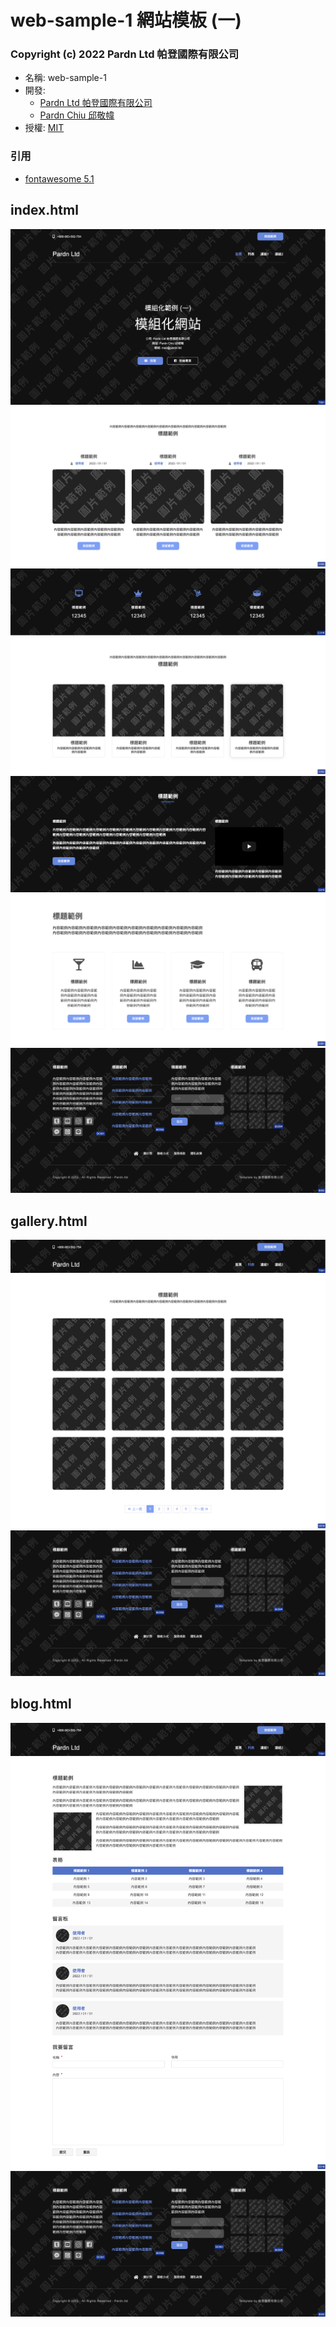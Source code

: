 # web-sample-1 網站模板 (一)

### Copyright (c) 2022 Pardn Ltd 帕登國際有限公司

- 名稱: web-sample-1
- 開發: 
  - [Pardn Ltd 帕登國際有限公司](mailto:mail@pardn.ltd)
  - [Pardn Chiu 邱敬幃](mailto:chiuchingwei@icloud.com)
- 授權: [MIT](https://github.com/pardnchiu/web-sample-1/blob/main/LICENSE)

### 引用

- [fontawesome 5.1](https://fontawesome.com)

## index.html

![T001](./preview/T001.png)
![C001](./preview/C003.png)
![C013](./preview/C016.png)
![C002](./preview/C002.png)
![C014](./preview/C015.png)
![C003](./preview/C001.png)
![B002](./preview/B002.png)

## gallery.html

![T001-1](./preview/T001-1.png)
![C018](./preview/C018.png)
![B002](./preview/B002.png)

## blog.html

![T001-1](./preview/T001-1.png)
![C019](./preview/C019.png)
![B002](./preview/B002.png)

